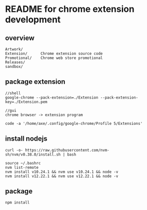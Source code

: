 # README for chrome extension development

## overview

    Artwork/
    Extension/      Chrome extension source code
    Promotional/    Chrome web store promotional
    Releases/
    sandbox/

## package extension

    //shell
    google-chrome --pack-extension=./Extension --pack-extension-key=./Extension.pem

    //gui
    chrome browser -> extension program

    code -a '/home/axe/.config/google-chrome/Profile 5/Extensions'

## install nodejs

    curl -o- https://raw.githubusercontent.com/nvm-sh/nvm/v0.38.0/install.sh | bash
    
    source ~/.bashrc
    nvm list-remote
    nvm install v10.24.1 && nvm use v10.24.1 && node -v
    nvm install v12.22.1 && nvm use v12.22.1 && node -v

## package

    npm install